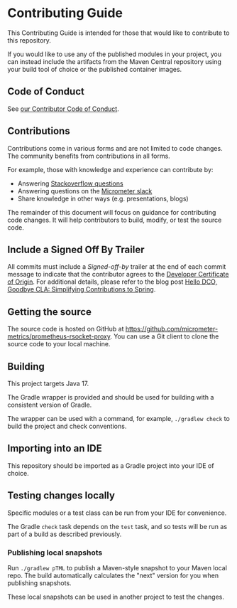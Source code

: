 # Contributing Guide

This Contributing Guide is intended for those that would like to contribute to this repository.

If you would like to use any of the published modules in your project, you can instead
include the artifacts from the Maven Central repository using your build tool of choice or the published container images.

## Code of Conduct

See [our Contributor Code of Conduct](https://github.com/micrometer-metrics/.github/blob/main/CODE_OF_CONDUCT.md).

## Contributions

Contributions come in various forms and are not limited to code changes. The community benefits from
contributions in all forms.

For example, those with knowledge and experience can contribute by:

* Answering [Stackoverflow questions](https://stackoverflow.com/tags/prometheus-rsocket-proxy)
* Answering questions on the [Micrometer slack](https://slack.micrometer.io)
* Share knowledge in other ways (e.g. presentations, blogs)

The remainder of this document will focus on guidance for contributing code changes. It will help contributors to build,
modify, or test the source code.

## Include a Signed Off By Trailer

All commits must include a *Signed-off-by* trailer at the end of each commit message to indicate that the contributor agrees to the [Developer Certificate of Origin](https://developercertificate.org).
For additional details, please refer to the blog post [Hello DCO, Goodbye CLA: Simplifying Contributions to Spring](https://spring.io/blog/2025/01/06/hello-dco-goodbye-cla-simplifying-contributions-to-spring).

## Getting the source

The source code is hosted on GitHub at https://github.com/micrometer-metrics/prometheus-rsocket-proxy. You can use a
Git client to clone the source code to your local machine.

## Building

This project targets Java 17.

The Gradle wrapper is provided and should be used for building with a consistent version of Gradle.

The wrapper can be used with a command, for example, `./gradlew check` to build the project and check conventions.

## Importing into an IDE

This repository should be imported as a Gradle project into your IDE of choice.

## Testing changes locally

Specific modules or a test class can be run from your IDE for convenience.

The Gradle `check` task depends on the `test` task, and so tests will be run as part of a build as described previously.

### Publishing local snapshots

Run `./gradlew pTML` to publish a Maven-style snapshot to your Maven local repo. The build automatically calculates
the "next" version for you when publishing snapshots.

These local snapshots can be used in another project to test the changes.
